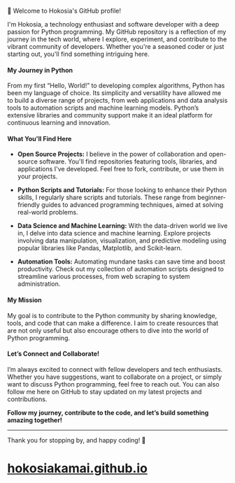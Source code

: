 👋 Welcome to Hokosia's GitHub profile!

I'm Hokosia, a technology enthusiast and software developer with a deep passion for Python programming. My GitHub repository is a reflection of my journey in the tech world, where I explore, experiment, and contribute to the vibrant community of developers. Whether you're a seasoned coder or just starting out, you'll find something intriguing here.

#### My Journey in Python

From my first “Hello, World!” to developing complex algorithms, Python has been my language of choice. Its simplicity and versatility have allowed me to build a diverse range of projects, from web applications and data analysis tools to automation scripts and machine learning models. Python’s extensive libraries and community support make it an ideal platform for continuous learning and innovation.

#### What You'll Find Here

- **Open Source Projects:** I believe in the power of collaboration and open-source software. You'll find repositories featuring tools, libraries, and applications I've developed. Feel free to fork, contribute, or use them in your projects.
  
- **Python Scripts and Tutorials:** For those looking to enhance their Python skills, I regularly share scripts and tutorials. These range from beginner-friendly guides to advanced programming techniques, aimed at solving real-world problems.

- **Data Science and Machine Learning:** With the data-driven world we live in, I delve into data science and machine learning. Explore projects involving data manipulation, visualization, and predictive modeling using popular libraries like Pandas, Matplotlib, and Scikit-learn.

- **Automation Tools:** Automating mundane tasks can save time and boost productivity. Check out my collection of automation scripts designed to streamline various processes, from web scraping to system administration.

#### My Mission

My goal is to contribute to the Python community by sharing knowledge, tools, and code that can make a difference. I aim to create resources that are not only useful but also encourage others to dive into the world of Python programming.

#### Let’s Connect and Collaborate!

I’m always excited to connect with fellow developers and tech enthusiasts. Whether you have suggestions, want to collaborate on a project, or simply want to discuss Python programming, feel free to reach out. You can also follow me here on GitHub to stay updated on my latest projects and contributions.

**Follow my journey, contribute to the code, and let’s build something amazing together!**

---

Thank you for stopping by, and happy coding! 🐍

# [hokosiakamai.github.io](https://medium.com/@hokosia)
